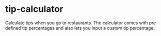 # tip-calculator
Calculate tips when you go to restaurants. 
 The calculator comes with pre defined tip percentages and also lets you input a custom tip percentage.
